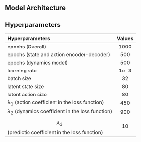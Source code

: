 ## Model Architecture


## Hyperparameters

| Hyperparameters | Values | 
| :------------- | :----------: | 
|  epochs (Overall) | 1000 | 
| epochs (state and action encoder-decoder) | 500 |
| epochs (dynamics model) | 500 |
| learning rate | 1e-3 |
| batch size | 32 |
| latent state size | 80 |
| latent action size | 80 |
| &lambda;<sub>1</sub> (action coefficient in the loss function) | 450 |
| $\lambda_2$ (dynamics coefficient in the loss function) | 900 |
| $$\lambda_3$$ (predictio coefficient in the loss function) | 10 |
